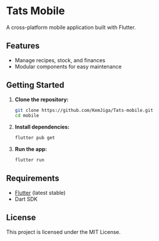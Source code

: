 # Tats Mobile

A cross-platform mobile application built with Flutter.

## Features

- Manage recipes, stock, and finances
- Modular components for easy maintenance

## Getting Started

1. **Clone the repository:**
   ```bash
   git clone https://github.com/KemJiga/Tats-mobile.git
   cd mobile
   ```

2. **Install dependencies:**
   ```bash
   flutter pub get
   ```

3. **Run the app:**
   ```bash
   flutter run
   ```

## Requirements

- [Flutter](https://flutter.dev/docs/get-started/install) (latest stable)
- Dart SDK

## License

This project is licensed under the MIT License.
